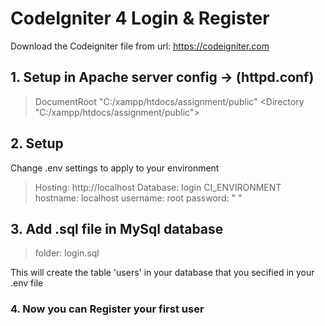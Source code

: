# CodeIgniter 4 Login & Register
Download the Codeigniter file from url: https://codeigniter.com

## 1. Setup in Apache server config -> (httpd.conf)
> DocumentRoot "C:/xampp/htdocs/assignment/public"
> <Directory "C:/xampp/htdocs/assignment/public">

## 2. Setup
Change .env settings to apply to your environment
> Hosting: http://localhost
> Database: login
> CI_ENVIRONMENT
> hostname: localhost
> username: root
> password: " " 

## 3. Add .sql file in MySql database
> folder: login.sql 

This will create the table 'users' in your database that you secified in your .env file

### 4. Now you can Register your first user
